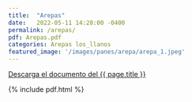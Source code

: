 ```yaml
---
title:  "Arepas"
date:   2022-05-11 14:28:00 -0400
permalink: /arepas/
pdf: Arepas.pdf
categories: Arepas los_llanos
featured_image: '/images/panes/arepa/arepa_1.jpeg'
---
```


<a href="https://mapadepanesvenezolanos.github.io/assets/pdf/{{ page.pdf }}">Descarga el documento del {{ page.title }}</a>

{% include pdf.html %}
